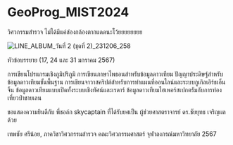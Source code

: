 # GeoProg_MIST2024
วิศวกรรมสำรวจ ไม่ได้มีแค่ส่องกล้องตากแดดนะโว้ยยยยยยยย

![LINE_ALBUM_วันที่ 2 (ชุดที่ 2)_231206_258](https://github.com/lookmeebbear/GeoProg_MIST2024/assets/88705136/f052cadb-0b72-4c62-a1f3-37b192aefde7)

หัวข้อบรรยาย (17, 24 และ 31 มกราคม 2567)

การเขียนโปรแกรมเชิงภูมิปริภูมิ การเขียนภาษาไพธอนสำหรับข้อมูลดาวเทียม ปัญญาประดิษฐ์สำหรับข้อมูลดาวเทียมขั้นพื้นฐาน การเขียนจาวาสคริปต์สำหรับการทำแผนที่ออนไลน์และระบบกูเกิลเอิร์ธเอ็นจิ้น ข้อมูลดาวเทียมแบบเปิดทั้งระบบเชิงทัศน์และเรดาร์ ข้อมูลดาวเทียมไฮเพอร์สเปกตรัมกับการท่องเที่ยวป่าชายเลน 

ขอแสดงความยินดีกับ พี่ชอล์ก skycaptain ที่ได้รับยศเป็น ผู้ช่วยศาสตราจารย์ ดร.ชัยยุทธ เจริญผล ด้วย

เทพชัย ศรีน้อย, ภาควิชาวิศวกรรมสำรวจ คณะวิศวกรรมศาสตร์ จุฬาลงกรณ์มหาวิทยาลัย 2567
